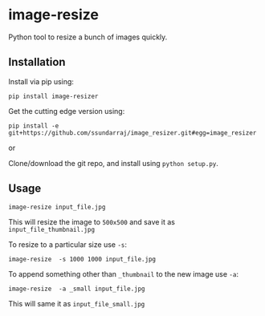 # image-resize
Python tool to resize a bunch of images quickly.

## Installation

Install via pip using:

`pip install image-resizer`

Get the cutting edge version using:

`pip install -e git+https://github.com/ssundarraj/image_resizer.git#egg=image_resizer`

or

Clone/download the git repo, and install using `python setup.py`.

## Usage

`image-resize input_file.jpg`

This will resize the image to `500x500` and save it as `input_file_thumbnail.jpg`



To resize to a particular size use `-s`:

`image-resize  -s 1000 1000 input_file.jpg`



To append something other than `_thumbnail` to the new image use `-a`:

`image-resize  -a _small input_file.jpg`

This will same it as `input_file_small.jpg`

